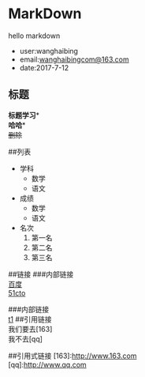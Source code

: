 # MarkDown

hello markdown

- user:wanghaibing
- email:wanghaibingcom@163.com
- date:2017-7-12

## 标题
**标题学习***  
**哈哈***  
~~删除~~

##列表
- 学科
  - 数学
  - 语文
- 成绩
  - 数学
  - 语文
- 名次  
    1. 第一名
    2. 第二名
    4. 第三名
    
##链接
  ###内部链接  
     [百度](http://www.baidu.com)  
     [51cto](http://www.51cto.com)

  ###内部链接  
[t1](t1.md#t3_y)
##引用链接  
我们要去[163]  
我不去[qq]



##引用式链接
[163]:http://www.163.com  
[qq]:http://www.qq.com
 
